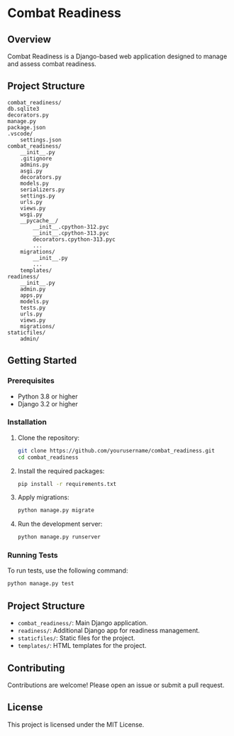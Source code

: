 # Combat Readiness

## Overview
Combat Readiness is a Django-based web application designed to manage and assess combat readiness.

## Project Structure
```
combat_readiness/
db.sqlite3
decorators.py
manage.py
package.json
.vscode/
    settings.json
combat_readiness/
    __init__.py
    .gitignore
    admins.py
    asgi.py
    decorators.py
    models.py
    serializers.py
    settings.py
    urls.py
    views.py
    wsgi.py
    __pycache__/
        __init__.cpython-312.pyc
        __init__.cpython-313.pyc
        decorators.cpython-313.pyc
        ...
    migrations/
        __init__.py
        ...
    templates/
readiness/
    __init__.py
    admin.py
    apps.py
    models.py
    tests.py
    urls.py
    views.py
    migrations/
staticfiles/
    admin/
```

## Getting Started

### Prerequisites
- Python 3.8 or higher
- Django 3.2 or higher

### Installation
1. Clone the repository:
    ```sh
    git clone https://github.com/yourusername/combat_readiness.git
    cd combat_readiness
    ```

2. Install the required packages:
    ```sh
    pip install -r requirements.txt
    ```

3. Apply migrations:
    ```sh
    python manage.py migrate
    ```

4. Run the development server:
    ```sh
    python manage.py runserver
    ```

### Running Tests
To run tests, use the following command:
```sh
python manage.py test
```

## Project Structure
- `combat_readiness/`: Main Django application.
- `readiness/`: Additional Django app for readiness management.
- `staticfiles/`: Static files for the project.
- `templates/`: HTML templates for the project.

## Contributing
Contributions are welcome! Please open an issue or submit a pull request.

## License
This project is licensed under the MIT License.
